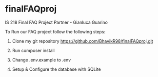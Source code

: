 # finalFAQproj
IS 218 Final FAQ Project
Partner - Gianluca Guarino

To Run our FAQ project follow the following steps:

1) Clone my git repository 
https://github.com/BhavikR98/finalFAQproj.git

2) Run composer install

3) Change .env.example to .env

4) Setup & Configure the database with SQLite
